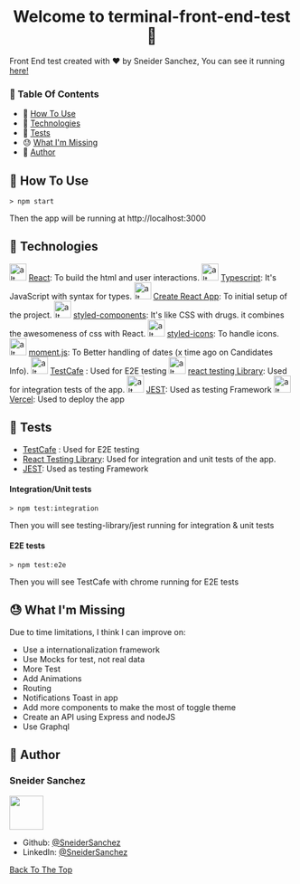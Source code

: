 <h1 id="title" align="center">Welcome to terminal-front-end-test 👋</h1>

Front End test created with ❤️ by Sneider Sanchez, You can see it running <a href="https://terminal-front-end-test-smolder60.vercel.app/" target="_blank">here!</a>

### 🔖 Table Of Contents

- 🤔 [How To Use](#how-to-use)
- 🚀 [Technologies](#technologies)
- 🧪 [Tests](#tests)
- 😓 [What I'm Missing](#missing)
- 👤 [Author](#author)

<h2 id="how-to-use">🤔 How To Use</h2>

```
> npm start
```

Then the app will be running at http://localhost:3000

<h2 id="technologies">🚀 Technologies</h2>

<img src="https://upload.wikimedia.org/wikipedia/commons/thumb/4/47/React.svg/640px-React.svg.png" alt="alt text" width="30"/> [React](https://reactjs.org/): To build the html and user interactions.
<img src="https://upload.wikimedia.org/wikipedia/commons/thumb/4/4c/Typescript_logo_2020.svg/512px-Typescript_logo_2020.svg.png" alt="alt text" width="30"/> [Typescript](https://www.typescriptlang.org/): It's JavaScript with syntax for types.
<img src="https://seeklogo.com/images/C/create-react-app-logo-BA592B4FB4-seeklogo.com.png" alt="alt text" width="30"/> [Create React App](https://github.com/facebook/create-react-app): To initial setup of the project.
<img src="https://cdn.worldvectorlogo.com/logos/styled-components-1.svg" alt="alt text" width="30"/> [styled-components](https://www.styled-components.com/): It's like CSS with drugs. it combines the awesomeness of css with React.
<img src="https://miro.medium.com/max/318/1*7jRD5QhgARucFKvRHFxpOg.png" alt="alt text" width="30"/> [styled-icons](https://styled-icons.dev//): To handle icons.
<img src="https://avatars.githubusercontent.com/u/4129662?s=280&v=4" alt="alt text" width="30"/> [moment.js](https://momentjs.com/): To Better handling of dates (x time ago on Candidates Info).
<img src="https://opensource.saucelabs.com/images/logos/testcafe.svg" alt="alt text" width="30"/> [TestCafe](https://testcafe.io/) : Used for E2E testing
<img src="https://testing-library.com/img/octopus-128x128.png" alt="alt text" width="30"/> [react testing Library](https://testing-library.com/docs/react-testing-library/intro/): Used for integration tests of the app.
<img src="https://symbols.getvecta.com/stencil_85/20_jest-icon.aff64ab210.png" alt="alt text" width="30"/> [JEST](https://jestjs.io/): Used as testing Framework
<img src="https://avatars.githubusercontent.com/u/14985020?s=280&v=4" alt="alt text" width="30"/> [Vercel](https://vercel.com/): Used to deploy the app

<h2 id="tests"> 🧪 Tests</h2>

- [TestCafe](https://testcafe.io/) : Used for E2E testing
- [React Testing Library](https://testing-library.com/docs/react-testing-library/intro/): Used for integration and unit tests of the app.
- [JEST](https://jestjs.io/): Used as testing Framework

#### Integration/Unit tests

```
> npm test:integration
```

Then you will see testing-library/jest running for integration & unit tests

#### E2E tests

```
> npm test:e2e
```

Then you will see TestCafe with chrome running for E2E tests

<h2 id="missing"> 😓 What I'm Missing</h2>
Due to time limitations, I think I can improve on:

- Use a internationalization framework
- Use Mocks for test, not real data
- More Test
- Add Animations
- Routing
- Notifications Toast in app
- Add more components to make the most of toggle theme
- Create an API using Express and nodeJS
- Use Graphql

<h2 id="author">👤 Author</h2>

### Sneider Sanchez

<img width="60" src="https://avatars.githubusercontent.com/u/17282848?s=460&u=459b2d6d994275f365a2e21144ddd48b164aee81&v=4"/>

- Github: [@SneiderSanchez](https://github.com/SneiderSanchez)
- LinkedIn: [@SneiderSanchez](https://www.linkedin.com/in/sneidersanchez)

[Back To The Top](#title)

